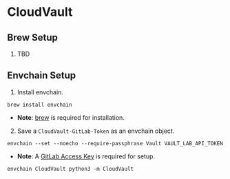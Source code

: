 # CloudVault



## Brew Setup

1. TBD

## Envchain Setup

1. Install envchain.
```
brew install envchain
```
  - __Note__: [brew](#Brew-Setup) is required for installation.
2. Save a ```CloudVault-GitLab-Token``` as an envchain object.
```
envchain --set --noecho --require-passphrase Vault VAULT_LAB_API_TOKEN
```
  - __Note__: A [GitLab Access Key](#Brew-Setup) is required for setup.



```
envchain CloudVault python3 -m CloudVault
```